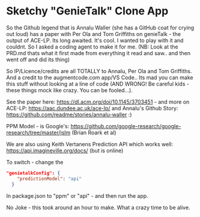 # Sketchy "GenieTalk" Clone App

So the Github legend that is Annalu Waller (she has a GitHub coat for crying out loud) has a paper with Per Ola and Tom Griffiths on genieTalk - the output of ACE-LP. Its long awaited. It's cool. I wanted to play with it and couldnt. So I asked a coding agent to make it for me. (NB: Look at the PRD.md thats what it first made from everything it read and saw.. and then went off and did its thing)

So IP/Licence/credits are all TOTALLY to Annalu, Per Ola and Tom Griffiths. And a credit to the augmentcode.com app/VS Code.. Its mad you can make this stuff without looking at a line of code (AND WRONG! Be careful kids - these things mock like crazy. You can be fooled...). 

See the paper here: https://dl.acm.org/doi/10.1145/3703451 - and more on ACE-LP: https://aac.dundee.ac.uk/ace-lp/ and Annalu's Github Story: https://github.com/readme/stories/annalu-waller :) 

PPM Model - is Google's: https://github.com/google-research/google-research/tree/master/jslm (Brian Roark et al)

We are also using Keith Vertanens Prediction API which works well: https://api.imagineville.org/docs/ (but is online)

To switch - change the 

```json
"genietalkConfig": {
    "predictionModel": "api"
  }
```

In package.json to "ppm" or "api" - and then run the app.

No Joke - this took around an hour to make. What a crazy time to be alive. 